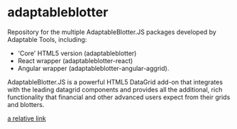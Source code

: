 # adaptableblotter

Repository for the multiple AdaptableBlotter.JS packages developed by Adaptable Tools, including:

- 'Core' HTML5 version (adaptableblotter)
- React wrapper (adaptableblotter-react)
- Angular wrapper (adaptableblotter-angular-aggrid).

AdaptableBlotter.JS is a powerful HTML5 DataGrid add-on that integrates with the leading datagrid components and provides all the additional, rich functionality that financial and other advanced users expect from their grids and blotters.

[a relative link]("/modules/_app_scripts_blotteroptions_iadaptableblotteroptions_.html)
